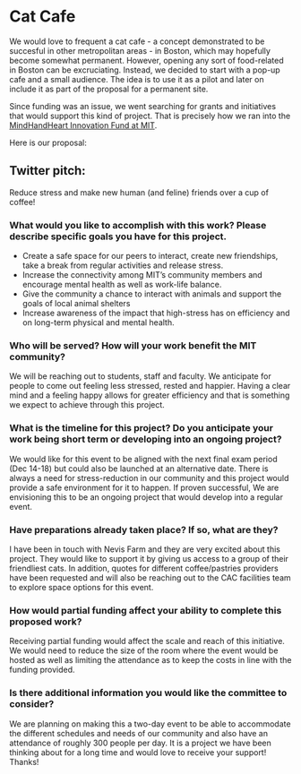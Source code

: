 Cat Cafe
========

We would love to frequent a cat cafe - a concept demonstrated to be succesful in other metropolitan areas - in Boston, which may hopefully become somewhat permanent.
However, opening any sort of food-related in Boston can be excruciating.
Instead, we decided to start with a pop-up cafe and a small audience.
The idea is to use it as a pilot and later on include it as part of the proposal for a permanent site.

Since funding was an issue, we went searching for grants and initiatives that would support this kind of project. That is precisely how we ran into the [MindHandHeart Innovation Fund at MIT](http://mindhandheart.mit.edu/innovation-fund).

Here is our proposal:

Twitter pitch:
--------------

Reduce stress and make new human (and feline) friends over a cup of coffee!

### What would you like to accomplish with this work? Please describe specific goals you have for this project.

- Create a safe space for our peers to interact, create new friendships, take a break from regular activities and release stress.
- Increase the connectivity among MIT’s community members and encourage mental health as well as work-life balance.
- Give the community a chance to interact with animals and support the goals of local animal shelters
- Increase awareness of the impact that high-stress has on efficiency and  on long-term physical and mental health.

### Who will be served? How will your work benefit the MIT community?

We will be reaching out to students, staff and faculty. We anticipate for people to come out feeling less stressed, rested and happier. Having a clear mind and a feeling happy allows for greater efficiency and that is something we expect to achieve through this project. 

### What is the timeline for this project? Do you anticipate your work being short term or developing into an ongoing project?

We would like for this event to be aligned with the next final exam period (Dec 14-18) but could also be launched at an alternative date. There is always a need for stress-reduction in our community and this project would provide a safe environment for it to happen. If proven successful, We are envisioning this to be an ongoing project that would develop into a regular event.

### Have preparations already taken place? If so, what are they?

I have been in touch with Nevis Farm and they are very excited about this project. They  would like to support it by giving us access to a group of their friendliest cats. In addition, quotes for different coffee/pastries providers have been requested and will also be reaching out to the CAC facilities team to explore space options for this event.

### How would partial funding affect your ability to complete this proposed work?

Receiving partial funding would affect the scale and reach of this initiative. We would need to reduce the size of the room where the event would be hosted as well as limiting the attendance as to keep the costs in line with the funding provided.

### Is there additional information you would like the committee to consider?

We are planning on making this a two-day event to be able to accommodate the different schedules and needs of our community and also have an attendance of roughly 300 people per day. It is a project we have been thinking about for a long time and would love to receive your support! Thanks!

